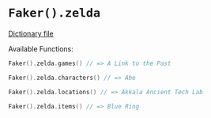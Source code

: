 # `Faker().zelda`

[Dictionary file](../core/src/main/resources/locales/en/zelda.yml)

Available Functions:  
```kotlin
Faker().zelda.games() // => A Link to the Past

Faker().zelda.characters() // => Abe

Faker().zelda.locations() // => Akkala Ancient Tech Lab

Faker().zelda.items() // => Blue Ring
```
